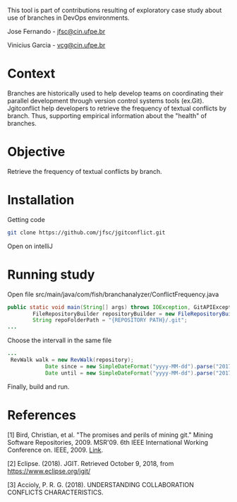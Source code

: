 This tool is part of contributions resulting of exploratory case study about use of branches in DevOps environments. 

Jose Fernando - jfsc@cin.ufpe.br

Vinicius Garcia - vcg@cin.ufpe.br

# Context
Branches are historically used to help develop teams on coordinating their parallel development through version control systems tools (ex.Git). Jgitconflict help developers to retrieve the frequency of textual conflicts by branch. Thus, supporting empirical information about the "health" of branches.

# Objective
Retrieve the frequency of textual conflicts by branch. 

# Installation
Getting code
```bash
git clone https://github.com/jfsc/jgitconflict.git 
```
Open on intelliJ

#  Running study
Open file src/main/java/com/fish/branchanalyzer/ConflictFrequency.java 
```java
public static void main(String[] args) throws IOException, GitAPIException {
        FileRepositoryBuilder repositoryBuilder = new FileRepositoryBuilder();
        String repoFolderPath = "{REPOSITORY PATH}/.git";
...
```
Choose the intervall in the same file
```java
...
 RevWalk walk = new RevWalk(repository);
            Date since = new SimpleDateFormat("yyyy-MM-dd").parse("2017-09-17");
            Date until = new SimpleDateFormat("yyyy-MM-dd").parse("2017-09-28");
```
Finally, build and run.


# References

[1] Bird, Christian, et al. "The promises and perils of mining git." Mining Software Repositories, 2009. MSR'09. 6th IEEE International Working Conference on. IEEE, 2009. [Link](http://cs.queensu.ca/~ahmed/home/teaching/CISC880/F10/papers/MiningGit_MSR2009.pdf).

[2] Eclipse. (2018). JGIT. Retrieved October 9, 2018, from https://www.eclipse.org/jgit/

[3] Accioly, P. R. G. (2018). UNDERSTANDING COLLABORATION CONFLICTS CHARACTERISTICS.
